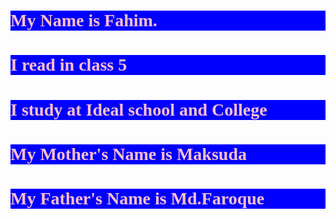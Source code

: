 
 <h1 style="Color:pink;background-color:blue;font-family:cursive;">My Name is Fahim.</h1>
<h1 style="Color:pink;background-color:blue;font-family:cursive;">I read in class 5 </h1>
<h1 style="Color:pink;background-color:blue;font-family:cursive;">I study at Ideal school and College </h1>
<h1 style="Color:pink;background-color:blue;font-family:cursive;">My Mother's Name is Maksuda </h1> 
<h1 Style="Color:pink;background-color:blue;font-family:cursive;">My Father's Name is Md.Faroque </h1>
